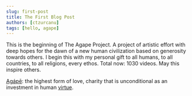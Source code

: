 ```yaml
---
slug: first-post
title: The First Blog Post
authors: [ctzurcanu]
tags: [hello, agape]
---
```


This is the beginning of The Agape Project. A project of artistic effort with deep hopes for the dawn of a new human civilization based on generosity towards others. I begin this with my personal gift to all humans, to all countries, to all religions, every ethos. Total now: 1030 videos. May this inspire others.

[Agápē](https://en.wikipedia.org/wiki/Agape): the highest form of love, charity that is unconditional as an investment in human [virtue](https://virtues.provable.dev/docs/hierarchies).
